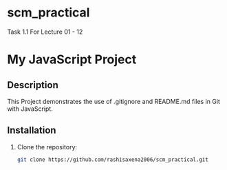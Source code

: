 # scm_practical
Task 1.1
For Lecture 01 - 12
# My JavaScript Project

## Description 
This Project demonstrates the use of .gitignore and README.md files in Git with JavaScript.

## Installation 
1. Clone the repository:
   ```bash
   git clone https://github.com/rashisaxena2006/scm_practical.git
